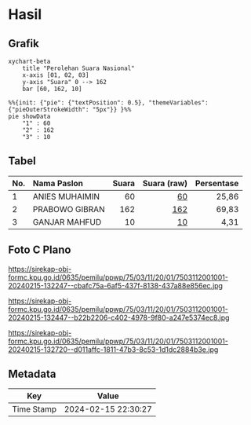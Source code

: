 # Hasil

## Grafik

```mermaid
xychart-beta
    title "Perolehan Suara Nasional"
    x-axis [01, 02, 03]
    y-axis "Suara" 0 --> 162
    bar [60, 162, 10]
```

```mermaid
%%{init: {"pie": {"textPosition": 0.5}, "themeVariables": {"pieOuterStrokeWidth": "5px"}} }%%
pie showData
    "1" : 60
    "2" : 162
    "3" : 10
```

## Tabel

| No. | Nama Paslon    | Suara | Suara (raw) | Persentase |
|:--- |:-------------- | -----:| -----------:| ----------:|
| 1   | ANIES MUHAIMIN | 60    | [60][p-1]   | 25,86      |
| 2   | PRABOWO GIBRAN | 162   | [162][p-2]  | 69,83      |
| 3   | GANJAR MAHFUD  | 10    | [10][p-3]   | 4,31       |


[p-1]: https://github.com/gigit-pemilu/pemilu-2024/blob/main/pilpres/hitung-suara/sub/75-gorontalo/sub/03-bone-bolango/sub/11-suwawa-timur/sub/2001-tulabolo/sub/001-tps/sub/paslon-1.txt
[p-2]: https://github.com/gigit-pemilu/pemilu-2024/blob/main/pilpres/hitung-suara/sub/75-gorontalo/sub/03-bone-bolango/sub/11-suwawa-timur/sub/2001-tulabolo/sub/001-tps/sub/paslon-2.txt
[p-3]: https://github.com/gigit-pemilu/pemilu-2024/blob/main/pilpres/hitung-suara/sub/75-gorontalo/sub/03-bone-bolango/sub/11-suwawa-timur/sub/2001-tulabolo/sub/001-tps/sub/paslon-3.txt

## Foto C Plano

https://sirekap-obj-formc.kpu.go.id/0635/pemilu/ppwp/75/03/11/20/01/7503112001001-20240215-132247--cbafc75a-6af5-437f-8138-437a88e856ec.jpg

https://sirekap-obj-formc.kpu.go.id/0635/pemilu/ppwp/75/03/11/20/01/7503112001001-20240215-132447--b22b2206-c402-4978-9f80-a247e5374ec8.jpg

https://sirekap-obj-formc.kpu.go.id/0635/pemilu/ppwp/75/03/11/20/01/7503112001001-20240215-132720--d011affc-1811-47b3-8c53-1d1dc2884b3e.jpg


## Metadata

| Key        | Value               |
| ---------- | ------------------- |
| Time Stamp | 2024-02-15 22:30:27 |



